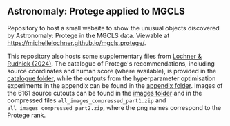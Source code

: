 ## Astronomaly: Protege applied to MGCLS

Repository to host a small website to show the unusual objects discovered by Astronomaly: Protege in the MGCLS data. Viewable at https://michellelochner.github.io/mgcls.protege/.

This repository also hosts some supplementary files from [Lochner & Rudnick (2024)](https://arxiv.org/abs/2411.04188). The catalogue of Protege's recommendations, including source coordinates and human score (where available), is provided in the [catalogue folder](catalogue/README.md), while the outputs from the hyperparameter optimisation experiments in the appendix can be found in the [appendix folder](appendix/README.md). Images of the 6161 source cutouts can be found in the [images folder](images) and in the compressed files `all_images_compressed_part1.zip` and `all_images_compressed_part2.zip`, where the png names correspond to the Protege rank. 
